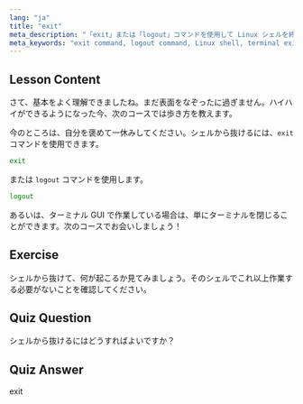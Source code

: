 ```yaml
---
lang: "ja"
title: "exit"
meta_description: "「exit」または「logout」コマンドを使用して Linux シェルを終了する方法を学びます。初心者向けの基本的なシェル操作を理解します。今日から Linux の学習を始めましょう！"
meta_keywords: "exit command, logout command, Linux shell, terminal exit, Linux basics, beginner Linux, Linux tutorial"
---
```


## Lesson Content

さて、基本をよく理解できましたね。まだ表面をなぞったに過ぎません。ハイハイができるようになった今、次のコースでは歩き方を教えます。

今のところは、自分を褒めて一休みしてください。シェルから抜けるには、`exit` コマンドを使用できます。

```bash
exit
```

または `logout` コマンドを使用します。

```bash
logout
```

あるいは、ターミナル GUI で作業している場合は、単にターミナルを閉じることができます。次のコースでお会いしましょう！

## Exercise

シェルから抜けて、何が起こるか見てみましょう。そのシェルでこれ以上作業する必要がないことを確認してください。

## Quiz Question

シェルから抜けるにはどうすればよいですか？

## Quiz Answer

exit
